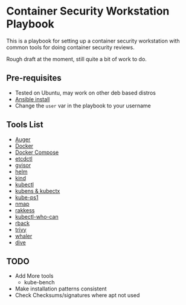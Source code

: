 # Container Security Workstation Playbook

This is a playbook for setting up a container security workstation with common tools for doing container security reviews.

Rough draft at the moment, still quite a bit of work to do.

## Pre-requisites

- Tested on Ubuntu, may work on other deb based distros
- [Ansible install](https://docs.ansible.com/ansible/latest/installation_guide/intro_installation.html)
- Change the `user` var in the playbook to your username

## Tools List

- [Auger](https://github.com/jpbetz/auger)
- [Docker](https://www.docker.com/)
- [Docker Compose](https://docs.docker.com/compose/)
- [etcdctl](https://etcd.io/)
- [gvisor](https://gvisor.dev/)
- [helm](https://helm.sh/)
- [kind](https://kind.sigs.k8s.io/)
- [kubectl](https://kubernetes.io/docs/tasks/tools/install-kubectl/)
- [kubens & kubectx](https://github.com/ahmetb/kubectx)
- [kube-ps1](https://github.com/jonmosco/kube-ps1)
- [nmap](https://nmap.org/)
- [rakkess](https://github.com/corneliusweig/rakkess)
- [kubectl-who-can](https://github.com/aquasecurity/kubectl-who-can)
- [rback](https://github.com/team-soteria/rback)
- [trivy](https://github.com/aquasecurity/trivy/)
- [whaler](https://github.com/P3GLEG/Whaler)
- [dive](https://github.com/wagoodman/dive)

## TODO

- Add More tools
  - kube-bench
- Make installation patterns consistent
- Check Checksums/signatures where apt not used